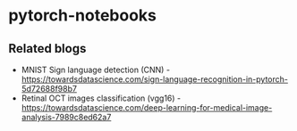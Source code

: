 # pytorch-notebooks

## Related blogs
* MNIST Sign language detection (CNN) - https://towardsdatascience.com/sign-language-recognition-in-pytorch-5d72688f98b7
* Retinal OCT images classification (vgg16) - https://towardsdatascience.com/deep-learning-for-medical-image-analysis-7989c8ed62a7
